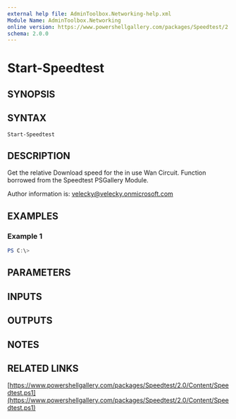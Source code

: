 ```yaml
---
external help file: AdminToolbox.Networking-help.xml
Module Name: AdminToolbox.Networking
online version: https://www.powershellgallery.com/packages/Speedtest/2.0/Content/Speedtest.ps1
schema: 2.0.0
---
```


# Start-Speedtest

## SYNOPSIS

## SYNTAX

```
Start-Speedtest
```

## DESCRIPTION
Get the relative Download speed for the in use Wan Circuit.
Function borrowed from the Speedtest PSGallery Module.

Author information is: velecky@velecky.onmicrosoft.com

## EXAMPLES

### Example 1
```powershell
PS C:\> 
```



## PARAMETERS

## INPUTS

## OUTPUTS

## NOTES

## RELATED LINKS

[https://www.powershellgallery.com/packages/Speedtest/2.0/Content/Speedtest.ps1](https://www.powershellgallery.com/packages/Speedtest/2.0/Content/Speedtest.ps1)

